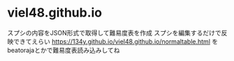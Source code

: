 # viel48.github.io
スプシの内容をJSON形式で取得して難易度表を作成
スプシを編集するだけで反映できてえらい
https://134y.github.io/viel48.github.io/normaltable.html をbeatorajaとかで難易度表読み込みしてね
